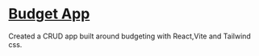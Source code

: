 # [Budget App](https://friendly-semifreddo-65a4bc.netlify.app/)

Created a CRUD app built around budgeting with React,Vite and Tailwind css.


